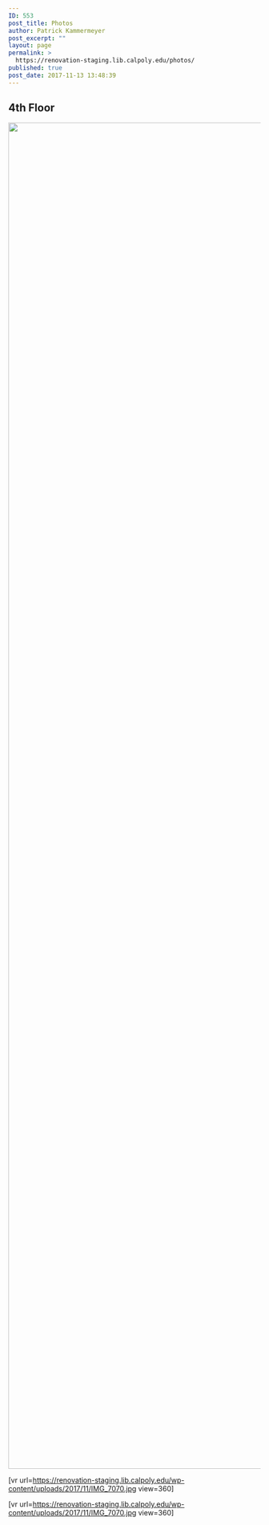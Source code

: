 ```yaml
---
ID: 553
post_title: Photos
author: Patrick Kammermeyer
post_excerpt: ""
layout: page
permalink: >
  https://renovation-staging.lib.calpoly.edu/photos/
published: true
post_date: 2017-11-13 13:48:39
---
```

<h2>4th Floor</h2>
<img class="aligncenter size-full wp-image-555" src="https://renovation-staging.lib.calpoly.edu/wp-content/uploads/2017/11/IMG_7070.jpg" alt="" width="5376" height="2688" />

[vr url=https://renovation-staging.lib.calpoly.edu/wp-content/uploads/2017/11/IMG_7070.jpg view=360]


[vr url=https://renovation-staging.lib.calpoly.edu/wp-content/uploads/2017/11/IMG_7070.jpg view=360]